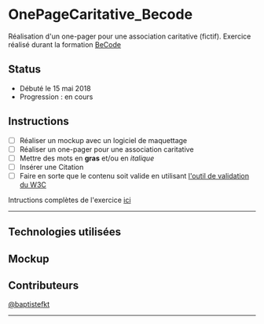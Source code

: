 # OnePageCaritative_Becode

Réalisation d'un one-pager pour une association caritative (fictif).
Exercice réalisé durant la formation [BeCode](https://www.becode.org)

## Status

* Débuté le 15 mai 2018 
* Progression : en cours

## Instructions

* [ ] Réaliser un mockup avec un logiciel de maquettage
* [ ] Réaliser un one-pager pour une association caritative
* [ ] Mettre des mots en **gras** et/ou en *italique*
* [ ] Insérer une Citation
* [ ] Faire en sorte que le contenu soit valide en utilisant [l'outil de validation du W3C](https://validator.w3.org/#validate_by_input)

Intructions complètes de l'exercice [ici](https://github.com/becodeorg/lovelace-2/blob/master/01-La-prairie/html-css/3-exercice-html-basic.md)

---

## Technologies utilisées

## Mockup

## Contributeurs

[@baptistefkt](https://github.com/baptistefkt)

---
